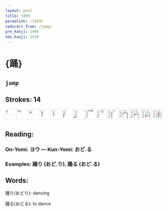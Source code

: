 ```yaml
---
layout: post
title: 1409
permalink: /1409/
redirect_from: /jump/
pre_kanji: 1408
nex_kanji: 1410
---
```


# {踊}

## `jump`

## Strokes: 14

<div class="stroke"><img src="../images/E8B88A.png" /></div>

## Reading:

### On-Yomi: ヨウ &mdash; Kun-Yomi: おど.る

### Examples: 踊り (おど.り), 踊る (おど.る)

## Words:

踊り(おどり): dancing

踊る(おどる): to dance
